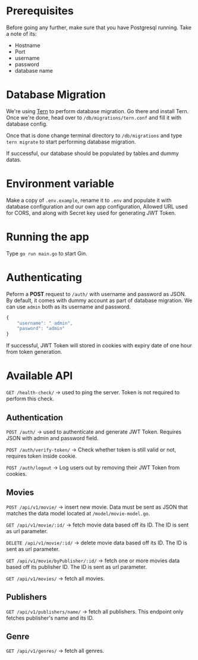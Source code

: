 # Prerequisites
Before going any further, make sure that you have Postgresql running. Take a note of its:
- Hostname
- Port
- username
- password
- database name

# Database Migration
We're using [Tern](https://github.com/jackc/tern) to perform database migration. Go there and install Tern. Once we're done, head over to `/db/migrations/tern.conf` and fill it with database config.

Once that is done change terminal directory to `/db/migrations` and type `tern migrate` to start performing database migration.

If successful, our database should be populated by tables and dummy datas.

# Environment variable
Make a copy of `.env.example`, rename it to `.env` and populate it with database configuration and our own app configuration, Allowed URL used for CORS, and along with Secret key used for generating JWT Token.

# Running the app
Type `go run main.go` to start Gin.

# Authenticating
Peform a **POST** request to `/auth/` with username and password as JSON. By default, it comes with dummy account as part of database migration. We can use `admin` both as its username and password.

```javascript
{
    "username": " admin",
    "pasword": "admin"
}
```

If successful, JWT Token will stored in cookies with expiry date of one hour from token generation.

# Available API
`GET /health-check/` -> used to ping the server. Token is not required to perform this check.

## Authentication
`POST /auth/` -> used to authenticate and generate JWT Token. Requires JSON with admin and password field.

`POST /auth/verify-token/` -> Check whether token is still valid or not, requires token inside cookie.

`POST /auth/logout` -> Log users out by removing their JWT Token from cookies.

## Movies
`POST /api/v1/movie/` -> insert new movie. Data must be sent as JSON that matches the data model located at `/model/movie-model.go`.

`GET /api/v1/movie/:id/` -> fetch movie data based off its ID. The ID is sent as url parameter.

`DELETE /api/v1/movie/:id/` -> delete movie data based off its ID. The ID is sent as url parameter.

`GET /api/v1/movie/byPublisher/:id/` -> fetch one or more movies data based off its publisher ID. The ID is sent as url parameter.

`GET /api/v1/movies/` -> fetch all movies.

## Publishers
`GET /api/v1/publishers/name/` -> fetch all publishers. This endpoint only fetches publisher's name and its ID.

## Genre
`GET /api/v1/genres/` -> fetch all genres.
